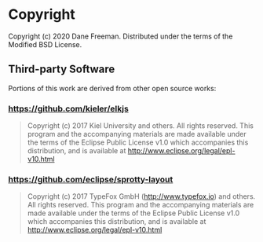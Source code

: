 # Copyright

Copyright (c) 2020 Dane Freeman. Distributed under the terms of the Modified BSD
License.

## Third-party Software

Portions of this work are derived from other open source works:

### https://github.com/kieler/elkjs

> Copyright (c) 2017 Kiel University and others. All rights reserved. This program and
> the accompanying materials are made available under the terms of the Eclipse Public
> License v1.0 which accompanies this distribution, and is available at
> http://www.eclipse.org/legal/epl-v10.html

### https://github.com/eclipse/sprotty-layout

> Copyright (c) 2017 TypeFox GmbH (http://www.typefox.io) and others. All rights
> reserved. This program and the accompanying materials are made available under the
> terms of the Eclipse Public License v1.0 which accompanies this distribution, and is
> available at http://www.eclipse.org/legal/epl-v10.html

